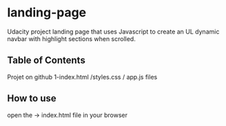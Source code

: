 # landing-page
Udacity project landing page that uses Javascript to create an UL dynamic navbar with highlight sections when scrolled.

## Table of Contents

Projet on github 
 1-index.html /styles.css / app.js files 

## How to use 

open the -> index.html file in your browser 
